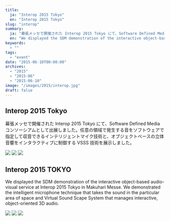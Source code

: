 ```yaml
---
title:
  ja: "Interop 2015 Tokyo"
  en: "Interop 2015 Tokyo"
slug: "interop"
summary:
  ja: "幕張メッセで開催された Interop 2015 Tokyo にて、Software Defined Media コンソーシアムとして出展しました。"
  en: "We displayed the SDM demonstration of the interactive object-based audio-visual service at Interop 2015 Tokyo in Makuhari Messe."
keywords:
  - ""
tags:
  - "event"
date: "2015-06-10T00:00:00"
archives:
  - "2015"
  - "2015-06"
  - "2015-06-10"
image: "/images/2015/interop.jpg"
draft: false
---
```


<!-- 日本語記事ここから -->
<section lang="ja" v-if="$context.locale === 'ja-jp'">

# Interop 2015 Tokyo

幕張メッセで開催された Interop 2015 Tokyo にて、Software Defined Media コンソーシアムとして出展しました。任意の領域で発生する音をソフトウェアで指定して収音できるインテリジェントマイク技術と、オブジェクトベースの立体音響をインタラクティブに制御する VSSS 技術を展示しました。

<div class="grid grid-rows-1 grid-cols-3 gap-4">
  <a href="/archives/img/interop2015/Interop2015-1.jpg"><img src="/archives/img/interop2015/Interop2015-1.jpg" /></a>
  <a href="/archives/img/interop2015/Interop2015-2.jpg"><img src="/archives/img/interop2015/Interop2015-2.jpg" /></a>
  <a href="/archives/img/interop2015/Interop2015-3.jpg"><img src="/archives/img/interop2015/Interop2015-3.jpg" /></a>
</div>

</section>
<!-- 日本語記事ここまで -->

<!-- English article start -->
<section lang="en" v-else>

# Interop 2015 TOKYO

We displayed the SDM demonstration of the interactive object-based audio-visual service at Interop 2015 Tokyo in Makuhari Messe. We demonstrated the intelligent microphone technique that takes the sound in the particular area of space and Virtual Sound Scape System that manages interactive, object-oriented 3D audio.

<div class="grid grid-rows-1 grid-cols-3 gap-4">
  <a href="/archives/img/interop2015/Interop2015-1.jpg"><img src="/archives/img/interop2015/Interop2015-1.jpg" /></a>
  <a href="/archives/img/interop2015/Interop2015-2.jpg"><img src="/archives/img/interop2015/Interop2015-2.jpg" /></a>
  <a href="/archives/img/interop2015/Interop2015-3.jpg"><img src="/archives/img/interop2015/Interop2015-3.jpg" /></a>
</div>

</section>
<!-- English article end -->
